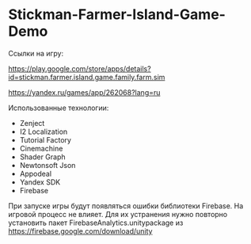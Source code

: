 # Stickman-Farmer-Island-Game-Demo

Ссылки на игру:

https://play.google.com/store/apps/details?id=stickman.farmer.island.game.family.farm.sim

https://yandex.ru/games/app/262068?lang=ru

Использованные технологии:
- Zenject
- I2 Localization
- Tutorial Factory
- Cinemachine
- Shader Graph
- Newtonsoft Json
- Appodeal
- Yandex SDK
- Firebase

При запуске игры будут появляться ошибки библиотеки Firebase. На игровой процесс не влияет.
Для их устранения нужно повторно установить пакет FirebaseAnalytics.unitypackage из https://firebase.google.com/download/unity
